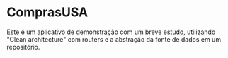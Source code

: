 # ComprasUSA

Este é um aplicativo de demonstração com um breve estudo, utilizando "Clean architecture" com routers e a abstração da fonte de dados em um repositório.

